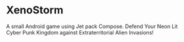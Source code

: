 # XenoStorm
A small Android game using Jet pack Compose. Defend Your Neon Lit Cyber Punk Kingdom against Extraterritorial Alien Invasions! 

